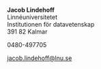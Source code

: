 **Jacob Lindehoff**<br />
Linnéuniversitetet<br />
Institutionen för datavetenskap<br />
391 82 Kalmar

0480-497705

jacob.lindehoff@lnu.se<br />
